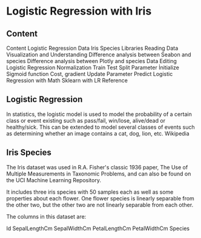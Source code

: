# Logistic Regression with Iris

## Content
Content
Logistic Regression
Data
Iris Species
Libraries
Reading Data
Visualization and Understanding
Difference analysis between Seabon and species
Difference analysis between Plotly and species
Data Editing
Logistic Regression
Normalization
Train Test Split
Parameter İnitialize
Sigmoid function
Cost, gradient
Update Parameter
Predict
Logistic Regression with Math
Sklearn with LR
Reference

## Logistic Regression
In statistics, the logistic model is used to model the probability of a certain class or event existing such as pass/fail, win/lose, alive/dead or healthy/sick. This can be extended to model several classes of events such as determining whether an image contains a cat, dog, lion, etc. Wikipedia



## Iris Species
The Iris dataset was used in R.A. Fisher's classic 1936 paper, The Use of Multiple Measurements in Taxonomic Problems, and can also be found on the UCI Machine Learning Repository.

It includes three iris species with 50 samples each as well as some properties about each flower. One flower species is linearly separable from the other two, but the other two are not linearly separable from each other.

The columns in this dataset are:

Id
SepalLengthCm
SepalWidthCm
PetalLengthCm
PetalWidthCm
Species
